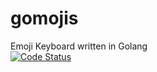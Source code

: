 # gomojis
Emoji Keyboard written in Golang
<br />
<a href="https://goreportcard.com/report/ashears/gomojis"><img src="https://goreportcard.com/badge/ashears/gomojis" alt="Code Status" /></a>